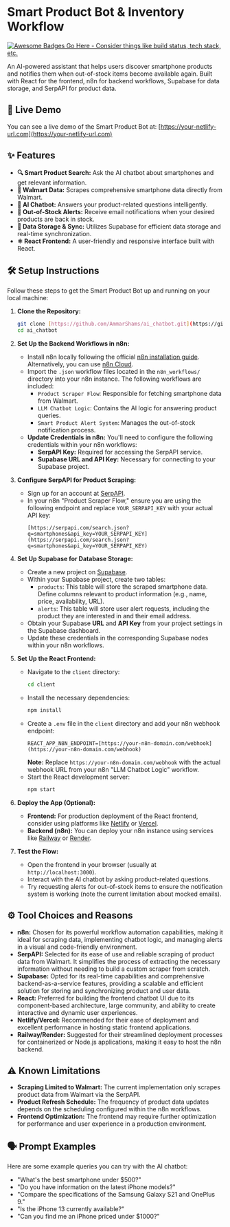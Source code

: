 # Smart Product Bot & Inventory Workflow

[![Awesome Badges Go Here - Consider things like build status, tech stack, etc.](https://img.shields.io/badge/Awesome-Badge-brightgreen)](https://shields.io/)

An AI-powered assistant that helps users discover smartphone products and notifies them when out-of-stock items become available again. Built with React for the frontend, n8n for backend workflows, Supabase for data storage, and SerpAPI for product data.

## 🔗 Live Demo

You can see a live demo of the Smart Product Bot at: [https://your-netlify-url.com](https://your-netlify-url.com)


## ✨ Features

* **🔍 Smart Product Search:** Ask the AI chatbot about smartphones and get relevant information.
* **🛒 Walmart Data:** Scrapes comprehensive smartphone data directly from Walmart.
* **🤖 AI Chatbot:** Answers your product-related questions intelligently.
* **📧 Out-of-Stock Alerts:** Receive email notifications when your desired products are back in stock.
* **💾 Data Storage & Sync:** Utilizes Supabase for efficient data storage and real-time synchronization.
* **⚛️ React Frontend:** A user-friendly and responsive interface built with React.

## 🛠️ Setup Instructions

Follow these steps to get the Smart Product Bot up and running on your local machine:

1.  **Clone the Repository:**
    ```bash
    git clone [https://github.com/AmmarShams/ai_chatbot.git](https://github.com/AmmarShams/ai_chatbot.git)
    cd ai_chatbot
    ```

2.  **Set Up the Backend Workflows in n8n:**
    * Install n8n locally following the official [n8n installation guide](https://docs.n8n.io/getting-started/). Alternatively, you can use [n8n Cloud](https://n8n.cloud/).
    * Import the `.json` workflow files located in the `n8n_workflows/` directory into your n8n instance. The following workflows are included:
        * `Product Scraper Flow`: Responsible for fetching smartphone data from Walmart.
        * `LLM Chatbot Logic`: Contains the AI logic for answering product queries.
        * `Smart Product Alert System`: Manages the out-of-stock notification process.
    * **Update Credentials in n8n:** You'll need to configure the following credentials within your n8n workflows:
        * **SerpAPI Key:** Required for accessing the SerpAPI service.
        * **Supabase URL and API Key:** Necessary for connecting to your Supabase project.

3.  **Configure SerpAPI for Product Scraping:**
    * Sign up for an account at [SerpAPI](https://serpapi.com/).
    * In your n8n "Product Scraper Flow," ensure you are using the following endpoint and replace `YOUR_SERPAPI_KEY` with your actual API key:
        ```
        [https://serpapi.com/search.json?q=smartphones&api_key=YOUR_SERPAPI_KEY](https://serpapi.com/search.json?q=smartphones&api_key=YOUR_SERPAPI_KEY)
        ```

4.  **Set Up Supabase for Database Storage:**
    * Create a new project on [Supabase](https://supabase.com/).
    * Within your Supabase project, create two tables:
        * `products`: This table will store the scraped smartphone data. Define columns relevant to product information (e.g., name, price, availability, URL).
        * `alerts`: This table will store user alert requests, including the product they are interested in and their email address.
    * Obtain your Supabase **URL** and **API Key** from your project settings in the Supabase dashboard.
    * Update these credentials in the corresponding Supabase nodes within your n8n workflows.

5.  **Set Up the React Frontend:**
    * Navigate to the `client` directory:
        ```bash
        cd client
        ```
    * Install the necessary dependencies:
        ```bash
        npm install
        ```
    * Create a `.env` file in the `client` directory and add your n8n webhook endpoint:
        ```
        REACT_APP_N8N_ENDPOINT=[https://your-n8n-domain.com/webhook](https://your-n8n-domain.com/webhook)
        ```
        **Note:** Replace `https://your-n8n-domain.com/webhook` with the actual webhook URL from your n8n "LLM Chatbot Logic" workflow.
    * Start the React development server:
        ```bash
        npm start
        ```

6.  **Deploy the App (Optional):**
    * **Frontend:** For production deployment of the React frontend, consider using platforms like [Netlify](https://www.netlify.com/) or [Vercel](https://vercel.com/).
    * **Backend (n8n):** You can deploy your n8n instance using services like [Railway](https://railway.app/) or [Render](https://render.com/).

7.  **Test the Flow:**
    * Open the frontend in your browser (usually at `http://localhost:3000`).
    * Interact with the AI chatbot by asking product-related questions.
    * Try requesting alerts for out-of-stock items to ensure the notification system is working (note the current limitation about mocked emails).

## ⚙️ Tool Choices and Reasons

* **n8n:** Chosen for its powerful workflow automation capabilities, making it ideal for scraping data, implementing chatbot logic, and managing alerts in a visual and code-friendly environment.
* **SerpAPI:** Selected for its ease of use and reliable scraping of product data from Walmart. It simplifies the process of extracting the necessary information without needing to build a custom scraper from scratch.
* **Supabase:** Opted for its real-time capabilities and comprehensive backend-as-a-service features, providing a scalable and efficient solution for storing and synchronizing product and user data.
* **React:** Preferred for building the frontend chatbot UI due to its component-based architecture, large community, and ability to create interactive and dynamic user experiences.
* **Netlify/Vercel:** Recommended for their ease of deployment and excellent performance in hosting static frontend applications.
* **Railway/Render:** Suggested for their streamlined deployment processes for containerized or Node.js applications, making it easy to host the n8n backend.

## ⚠️ Known Limitations

* **Scraping Limited to Walmart:** The current implementation only scrapes product data from Walmart via the SerpAPI.
* **Product Refresh Schedule:** The frequency of product data updates depends on the scheduling configured within the n8n workflows.
* **Frontend Optimization:** The frontend may require further optimization for performance and user experience in a production environment.

## 🗣️ Prompt Examples

Here are some example queries you can try with the AI chatbot:

* "What's the best smartphone under $500?"
* "Do you have information on the latest iPhone models?"
* "Compare the specifications of the Samsung Galaxy S21 and OnePlus 9."
* "Is the iPhone 13 currently available?"
* "Can you find me an iPhone priced under $1000?"
